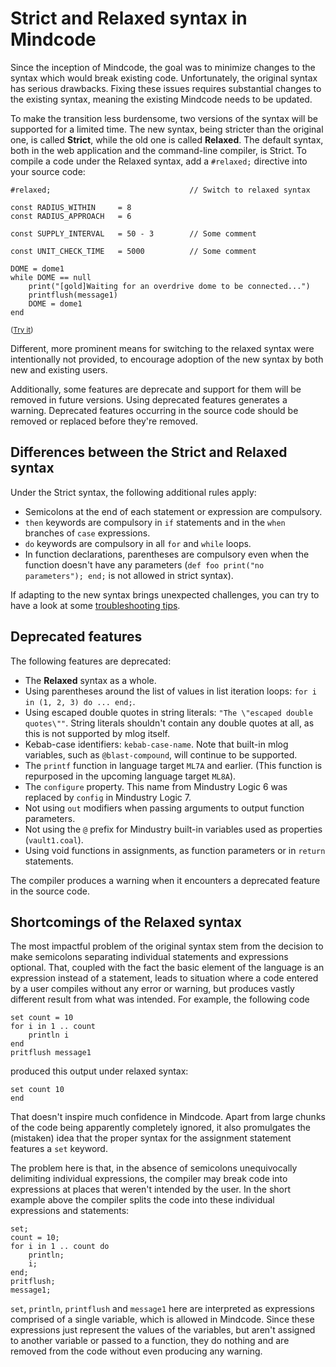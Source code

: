 # Strict and Relaxed syntax in Mindcode

Since the inception of Mindcode, the goal was to minimize changes to the syntax which would break existing code. Unfortunately, the original syntax has serious drawbacks. Fixing these issues requires substantial changes to the existing syntax, meaning the existing Mindcode needs to be updated.

To make the transition less burdensome, two versions of the syntax will be supported for a limited time. The new syntax, being stricter than the original one, is called **Strict**, while the old one is called **Relaxed**. The default syntax, both in the web application and the command-line compiler, is Strict. To compile a code under the Relaxed syntax, add a `#relaxed;` directive into your source code:

```
#relaxed;                               // Switch to relaxed syntax

const RADIUS_WITHIN     = 8
const RADIUS_APPROACH   = 6

const SUPPLY_INTERVAL   = 50 - 3        // Some comment

const UNIT_CHECK_TIME   = 5000          // Some comment

DOME = dome1
while DOME == null
    print("[gold]Waiting for an overdrive dome to be connected...")
    printflush(message1)
    DOME = dome1
end
```

<small>([Try it](http://mindcode.herokuapp.com/?mindcode=%23relaxed%3B%0A%0Aconst%20RADIUS_WITHIN%20%20%20%20%20%3D%208%0Aconst%20RADIUS_APPROACH%20%20%20%3D%206%0A%0Aconst%20SUPPLY_INTERVAL%20%20%20%3D%2050%20-%203%0A%0Aconst%20UNIT_CHECK_TIME%20%20%20%3D%205000%0A%0ADOME%20%3D%20dome1%0Awhile%20DOME%20%3D%3D%20null%0A%20%20%20%20print(%22%5Bgold%5DWaiting%20for%20an%20overdrive%20dome%20to%20be%20connected...%22)%0A%20%20%20%20printflush(message1)%0A%20%20%20%20DOME%20%3D%20dome1%0Aend))</small>

Different, more prominent means for switching to the relaxed syntax were intentionally not provided, to encourage adoption of the new syntax by both new and existing users.

Additionally, some features are deprecate and support for them will be removed in future versions. Using deprecated features generates a warning. Deprecated features occurring in the source code should be removed or replaced before they're removed.  

## Differences between the Strict and Relaxed syntax

Under the Strict syntax, the following additional rules apply:

- Semicolons at the end of each statement or expression are compulsory.
- `then` keywords are compulsory in `if` statements and in the `when` branches of `case` expressions.
- `do` keywords are compulsory in all `for` and `while` loops.
- In function declarations, parentheses are compulsory even when the function doesn't have any parameters (`def foo print("no parameters"); end;` is not allowed in strict syntax).

If adapting to the new syntax brings unexpected challenges, you can try to have a look at some [troubleshooting tips](TROUBLESHOOTING.markdown).

## Deprecated features

The following features are deprecated:

- The **Relaxed** syntax as a whole.
- Using parentheses around the list of values in list iteration loops: `for i in (1, 2, 3) do ... end;`.
- Using escaped double quotes in string literals: `"The \"escaped double quotes\""`. String literals shouldn't contain any double quotes at all, as this is not supported by mlog itself.
- Kebab-case identifiers: `kebab-case-name`. Note that built-in mlog variables, such as `@blast-compound`, will continue to be supported.
- The `printf` function in language target `ML7A` and earlier. (This function is repurposed in the upcoming language target `ML8A`).
- The `configure` property. This name from Mindustry Logic 6 was replaced by `config` in Mindustry Logic 7.
- Not using `out` modifiers when passing arguments to output function parameters.
- Not using the `@` prefix for Mindustry built-in variables used as properties (`vault1.coal`). 
- Using void functions in assignments, as function parameters or in `return` statements.

The compiler produces a warning when it encounters a deprecated feature in the source code.

## Shortcomings of the Relaxed syntax

The most impactful problem of the original syntax stem from the decision to make semicolons separating individual statements and expressions optional. That, coupled with the fact the basic element of the language is an expression instead of a statement, leads to situation where a code entered by a user compiles without any error or warning, but produces vastly different result from what was intended. For example, the following code

```
set count = 10
for i in 1 .. count
    println i    
end
pritflush message1
```

produced this output under relaxed syntax:

```
set count 10
end
```

That doesn't inspire much confidence in Mindcode. Apart from large chunks of the code being apparently completely ignored, it also promulgates the (mistaken) idea that the proper syntax for the assignment statement features a `set` keyword.

The problem here is that, in the absence of semicolons unequivocally delimiting individual expressions, the compiler may break code into expressions at places that weren't intended by the user. In the short example above the compiler splits the code into these individual expressions and statements:

```
set;
count = 10;
for i in 1 .. count do
    println;
    i;
end;
pritflush;
message1;
```

`set`, `println`, `printflush` and `message1` here are interpreted as expressions comprised of a single variable, which is allowed in Mindcode. Since these expressions just represent the values of the variables, but aren't assigned to another variable or passed to a function, they do nothing and are removed from the code without even producing any warning.
